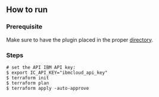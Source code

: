 ## How to run

### Prerequisite
Make sure to have the plugin placed in the proper [directory](https://www.terraform.io/docs/cli/config/config-file.html#implied-local-mirror-directories).

### Steps
```shell
# set the API IBM API key:
$ export IC_API_KEY="ibmcloud_api_key"
$ terraform init
$ terraform plan
$ terraform apply -auto-approve
```